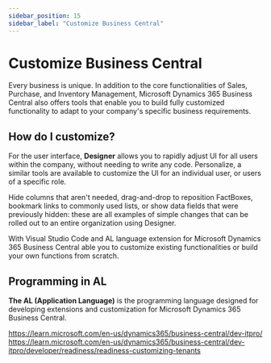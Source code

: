 ```yaml
---
sidebar_position: 15
sidebar_label: "Customize Business Central"
---
```

# Customize Business Central

Every business is unique. In addition to the core functionalities of Sales, Purchase, and Inventory Management, Microsoft Dynamics 365 Business Central also offers tools that enable you to build fully customized functionality to adapt to your company's specific business requirements.

## How do I customize?

For the user interface, **Designer** allows you to rapidly adjust UI for all users within the company, without needing to write any code. Personalize, a similar tools are available to customize the UI for an individual user, or users of a specific role.

Hide columns that aren't needed, drag-and-drop to reposition FactBoxes, bookmark links to commonly used lists, or show data fields that were previously hidden: these are all examples of simple changes that can be rolled out to an entire organization using Designer.

With Visual Studio Code and AL language extension for Microsoft Dynamics 365 Business Central  able you to customize existing functionalities or build your own functions from scratch.

## Programming in AL

**The AL (Application Language)** is the programming language designed for developing extensions and customization for Microsoft Dynamics 365 Business Central.


https://learn.microsoft.com/en-us/dynamics365/business-central/dev-itpro/
https://learn.microsoft.com/en-us/dynamics365/business-central/dev-itpro/developer/readiness/readiness-customizing-tenants

